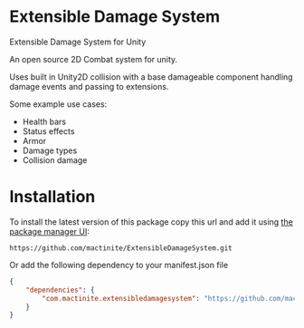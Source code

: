 # Extensible Damage System
Extensible Damage System for Unity

An open source 2D Combat system for unity. 

Uses built in Unity2D collision with a base damageable component handling damage events and passing to extensions.

Some example use cases: 

* Health bars
* Status effects
* Armor
* Damage types
* Collision damage

# Installation


To install the latest version of this package copy this url and add it using [the package manager UI](https://docs.unity3d.com/Packages/com.unity.package-manager-ui@2.1/manual/index.html):

`https://github.com/mactinite/ExtensibleDamageSystem.git`

Or add the following dependency to your manifest.json file
```json
{
    "dependencies": {
        "com.mactinite.extensibledamagesystem": "https://github.com/mactinite/ExtensibleDamageSystem.git"
    }
}
```
